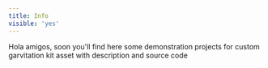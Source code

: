 ```yaml
---
title: Info
visible: 'yes'
---
```


Hola amigos, soon you'll find here some demonstration projects for custom garvitation kit asset with description and source code
